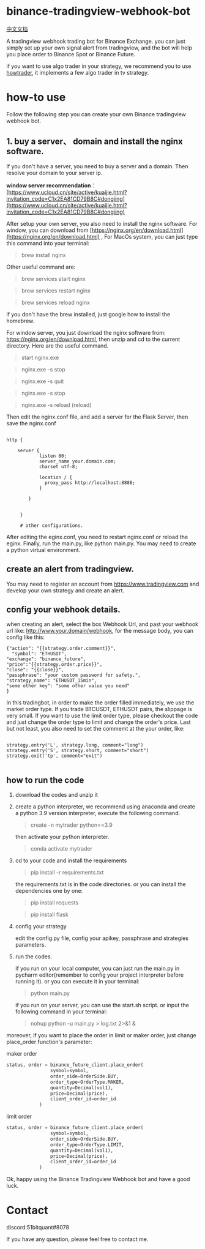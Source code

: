 # binance-tradingview-webhook-bot

[中文文档](README-Chinese.md)

A tradingview webhook trading bot for Binance Exchange. you can just
simply set up your own signal alert from tradingview, and the bot will
help you place order to Binance Spot or Binance Future.

if you want to use algo trader in your strategy, we recommend you to use
[howtrader](https://github.com/51bitquant/howtrader), it implements a
few algo trader in tv strategy.


# how-to use
Follow the following step you can create your own Binance tradingview
webhook bot.

## 1. buy a server、 domain and install the nginx software.
If you don't have a server, you need to buy a server and a domain. Then
resolve your domain to your server ip.

**window server
recommendation**：[https://www.ucloud.cn/site/active/kuaijie.html?invitation_code=C1x2EA81CD79B8C#dongjing](https://www.ucloud.cn/site/active/kuaijie.html?invitation_code=C1x2EA81CD79B8C#dongjing)


After setup your own server, you also need to install the nginx
software. For window, you can download from
[https://nginx.org/en/download.html](https://nginx.org/en/download.html) , For MacOs system, you can just
type this command into your terminal:

> brew install nginx

Other useful command are:


> brew services start nginx 

> brew services restart nginx

> brew services reload nginx

if you don't have the brew installed, just google how to install the
homebrew.

For window server, you just download the nginx software from:
https://nginx.org/en/download.html, then unzip and cd to the current
directory. Here are the useful command.

> start nginx.exe

> nginx.exe -s stop

> nginx.exe -s quit

> nginx.exe -s stop

> nginx.exe -s reload (reload)


Then edit the nginx.conf file, and add a server for the Flask Server,
then save the nginx.conf

```

http {

    server {
            listen 80;
            server_name your.domain.com;
            charset utf-8;
    
            location / {
              proxy_pass http://localhost:8888;
            }
    
        }
        
        
     }
     
     # other configurations.

```


After editing the eginx.conf, you need to restart nginx.conf or reload
the eginx. Finally,  run the main.py, like python main.py. You may need
to create a python virtual environment.

## create an alert from tradingview.
 
You may need to register an account from https://www.tradingview.com and
develop your own strategy and create an alert.

## config your webhook details.
 
when creating an alert, select the box Webhook Url, and past your
webhook url like: http://www.your.domain/webhook, for the message body,
you can config like this:

```
{"action": "{{strategy.order.comment}}",
  "symbol": "ETHUSDT",
"exchange": "binance_future",
"price":"{{strategy.order.price}}",
"close": "{{close}}",
"passphrase": "your custom password for safety.",
"strategy_name": "ETHUSDT_15min",
"some other key": "some other value you need"
}

```
In this tradingbot, in order to make the order filled immediately, we
use the market order type. If you trade BTCUSDT, ETHUSDT pairs, the
slippage is very small. If you want to use the limit order type, please
checkout the code and just change the order type to limit and change the
order's price. Last but not least, you also need to set the commemt at
the your order, like:

```

strategy.entry('L', strategy.long, comment="long")
strategy.entry('S', strategy.short, comment="short")
strategy.exit('tp', comment="exit")


```

## how to run the code
1. download the codes and unzip it
2. create a python interpreter, we recommend using anaconda and create a
   python 3.9 version interpreter, execute the following command.
   > create -n mytrader python==3.9
   
   then activate your python interpreter.
   
   > conda activate mytrader
 
  
3. cd to your code and install the requirements
    
   >  pip install -r requirements.txt
   
   the requirements.txt is in the code directories. or you can install
   the dependencies one by one:
   
   > pip install requests
   
   > pip install flask
   
4. config your strategy
   
   edit the config.py file, config your apikey, passphrase and
   strategies parameters.
   
5. run the codes.

    if you run on your local computer, you can just run the main.py in
    pycharm editor(remember to config your project interpreter before
    running it). or you can execute it in your terminal: 
    
   > python main.py
   
    if you run on your server, you can use the start.sh script. or input
    the following command in your terminal:
    
    > nohup python -u main.py > log.txt 2>&1 &
   

moreover, if you want to place the order in limit or maker order, just
change place_order function's parameter:

maker order
``` python 
status, order = binance_future_client.place_order(
                symbol=symbol,
                order_side=OrderSide.BUY,
                order_type=OrderType.MAKER,
                quantity=Decimal(vol1),
                price=Decimal(price),
                client_order_id=order_id
            )

```

limit order
``` python 
status, order = binance_future_client.place_order(
                symbol=symbol,
                order_side=OrderSide.BUY,
                order_type=OrderType.LIMIT,
                quantity=Decimal(vol1),
                price=Decimal(price),
                client_order_id=order_id
            )

```


Ok, happy using the Binance Tradingview Webhook bot and have a good
luck.


# Contact

discord:51bitquant#8078

If you have any question, please feel free to contact me.